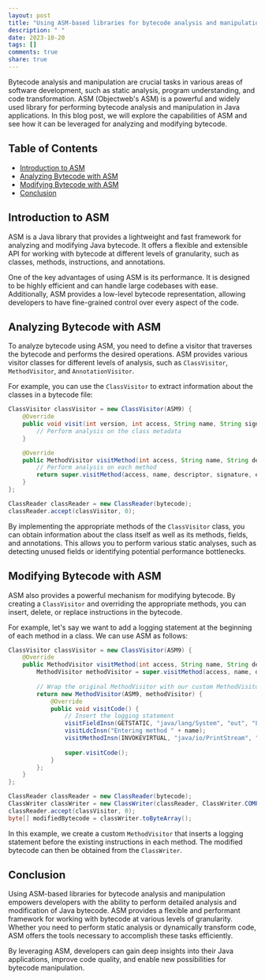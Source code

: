 ```yaml
---
layout: post
title: "Using ASM-based libraries for bytecode analysis and manipulation"
description: " "
date: 2023-10-20
tags: []
comments: true
share: true
---
```


Bytecode analysis and manipulation are crucial tasks in various areas of software development, such as static analysis, program understanding, and code transformation. ASM (Objectweb's ASM) is a powerful and widely used library for performing bytecode analysis and manipulation in Java applications. In this blog post, we will explore the capabilities of ASM and see how it can be leveraged for analyzing and modifying bytecode.

## Table of Contents
- [Introduction to ASM](#introduction-to-asm)
- [Analyzing Bytecode with ASM](#analyzing-bytecode-with-asm)
- [Modifying Bytecode with ASM](#modifying-bytecode-with-asm)
- [Conclusion](#conclusion)

## Introduction to ASM

ASM is a Java library that provides a lightweight and fast framework for analyzing and modifying Java bytecode. It offers a flexible and extensible API for working with bytecode at different levels of granularity, such as classes, methods, instructions, and annotations.

One of the key advantages of using ASM is its performance. It is designed to be highly efficient and can handle large codebases with ease. Additionally, ASM provides a low-level bytecode representation, allowing developers to have fine-grained control over every aspect of the code.

## Analyzing Bytecode with ASM

To analyze bytecode using ASM, you need to define a visitor that traverses the bytecode and performs the desired operations. ASM provides various visitor classes for different levels of analysis, such as `ClassVisitor`, `MethodVisitor`, and `AnnotationVisitor`.

For example, you can use the `ClassVisitor` to extract information about the classes in a bytecode file:

```java
ClassVisitor classVisitor = new ClassVisitor(ASM9) {
    @Override
    public void visit(int version, int access, String name, String signature, String superName, String[] interfaces) {
        // Perform analysis on the class metadata
    }

    @Override
    public MethodVisitor visitMethod(int access, String name, String descriptor, String signature, String[] exceptions) {
        // Perform analysis on each method
        return super.visitMethod(access, name, descriptor, signature, exceptions);
    }
};

ClassReader classReader = new ClassReader(bytecode);
classReader.accept(classVisitor, 0);
```

By implementing the appropriate methods of the `ClassVisitor` class, you can obtain information about the class itself as well as its methods, fields, and annotations. This allows you to perform various static analyses, such as detecting unused fields or identifying potential performance bottlenecks.

## Modifying Bytecode with ASM

ASM also provides a powerful mechanism for modifying bytecode. By creating a `ClassVisitor` and overriding the appropriate methods, you can insert, delete, or replace instructions in the bytecode.

For example, let's say we want to add a logging statement at the beginning of each method in a class. We can use ASM as follows:

```java
ClassVisitor classVisitor = new ClassVisitor(ASM9) {
    @Override
    public MethodVisitor visitMethod(int access, String name, String descriptor, String signature, String[] exceptions) {
        MethodVisitor methodVisitor = super.visitMethod(access, name, descriptor, signature, exceptions);
        
        // Wrap the original MethodVisitor with our custom MethodVisitor
        return new MethodVisitor(ASM9, methodVisitor) {
            @Override
            public void visitCode() {
                // Insert the logging statement
                visitFieldInsn(GETSTATIC, "java/lang/System", "out", "Ljava/io/PrintStream;");
                visitLdcInsn("Entering method " + name);
                visitMethodInsn(INVOKEVIRTUAL, "java/io/PrintStream", "println", "(Ljava/lang/String;)V", false);
                
                super.visitCode();
            }
        };
    }
};

ClassReader classReader = new ClassReader(bytecode);
ClassWriter classWriter = new ClassWriter(classReader, ClassWriter.COMPUTE_MAXS);
classReader.accept(classVisitor, 0);
byte[] modifiedBytecode = classWriter.toByteArray();
```

In this example, we create a custom `MethodVisitor` that inserts a logging statement before the existing instructions in each method. The modified bytecode can then be obtained from the `ClassWriter`.

## Conclusion

Using ASM-based libraries for bytecode analysis and manipulation empowers developers with the ability to perform detailed analysis and modification of Java bytecode. ASM provides a flexible and performant framework for working with bytecode at various levels of granularity. Whether you need to perform static analysis or dynamically transform code, ASM offers the tools necessary to accomplish these tasks efficiently.

By leveraging ASM, developers can gain deep insights into their Java applications, improve code quality, and enable new possibilities for bytecode manipulation.